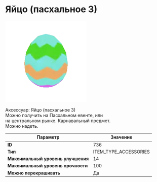 # Яйцо (пасхальное 3)

![Item Image](../img/736.webp?raw=true)

Аксессуар: Яйцо (пасхальное 3)<br>Можно получить на Пасхальном евенте, или<br>на центральном рынке. Карнавальный предмет.<br>Можно надеть.


| Параметр | Значение |
|----------|----------|
| **ID** | 736 |
| **Тип** | ITEM_TYPE_ACCESSORIES |
| **Максимальный уровень улучшения** | 14 |
| **Максимальный уровень прочности** | 100 |
| **Можно перекрашивать** | Да |

